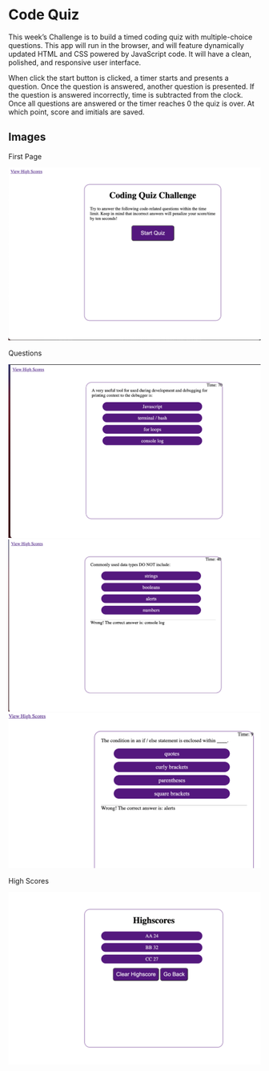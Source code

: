 # Code Quiz

This week’s Challenge is to build a timed coding quiz with multiple-choice questions. This app will run in the browser, and will feature dynamically updated HTML and CSS powered by JavaScript code. It will have a clean, polished, and responsive user interface. 

When click the start button is clicked, a timer starts and presents a question. Once the question is answered, another question is presented. If the question is answered incorrectly, time is subtracted from the clock. Once all questions are answered or the timer reaches 0 the quiz is over. At which point, score and imitials are saved.


## Images

First Page

<img src="https://github.com/Ayla122/Code-Quiz/blob/main/images/Screen%20Shot%202021-09-03%20at%2010.05.42%20PM.png"/>

Questions

<img src="https://github.com/Ayla122/Code-Quiz/blob/main/images/Screen%20Shot%202021-09-03%20at%2010.05.56%20PM.png"/>

<img src="https://github.com/Ayla122/Code-Quiz/blob/main/images/Screen%20Shot%202021-09-03%20at%2010.06.10%20PM.png"/>

<img src="https://github.com/Ayla122/Code-Quiz/blob/main/images/Screen%20Shot%202021-09-03%20at%2010.06.25%20PM.png"/>




High Scores

<img src="https://github.com/Ayla122/Code-Quiz/blob/main/images/Screen%20Shot%202021-09-03%20at%2010.13.37%20PM.png"/>